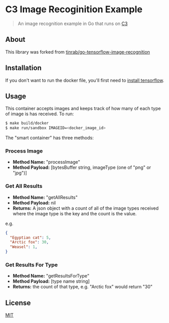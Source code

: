 # C3 Image Recoginition Example

> An image recognition example in Go that runs on [C3](https://github.com/c3systems/c3)

## About
This library was forked from [tinrab/go-tensorflow-image-recognition](https://github.com/tinrab/go-tensorflow-image-recognition)

## Installation
If you don't want to run the docker file, you'll first need to [install tensorflow](https://www.tensorflow.org/install/install_go).

## Usage
This container accepts images and keeps track of how many of each type of image is has received. To run:

```bash
$ make build/docker
$ make run/sandbox IMAGEID=<docker_image_id> 
```

The "smart container" has three methods:

### Process Image
* **Method Name:** "processImage"
* **Method Payload:** [bytesBuffer string, imageType (one of "png" or "jpg")]

### Get All Results
* **Method Name:** "getAllResults"
* **Method Payload:** nil
* **Returns:** A json object with a count of all of the image types received where the image type is the key and the count is the value.

e.g.
```json
{
  "Egyptian cat": 5,
  "Arctic fox": 30,
  "Weasel": 1,
}
```

### Get Results For Type
* **Method Name:** "getResultsForType"
* **Method Payload:** [type name string]
* **Returns:** the count of that type, e.g. "Arctic fox" would return "30"

## License
[MIT](LICENSE)
